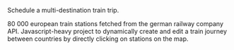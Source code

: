 Schedule a multi-destination train trip.

80 000 european train stations fetched from the german railway company API. Javascript-heavy project to dynamically create and edit a train journey between countries by directly clicking on stations on the map. 
